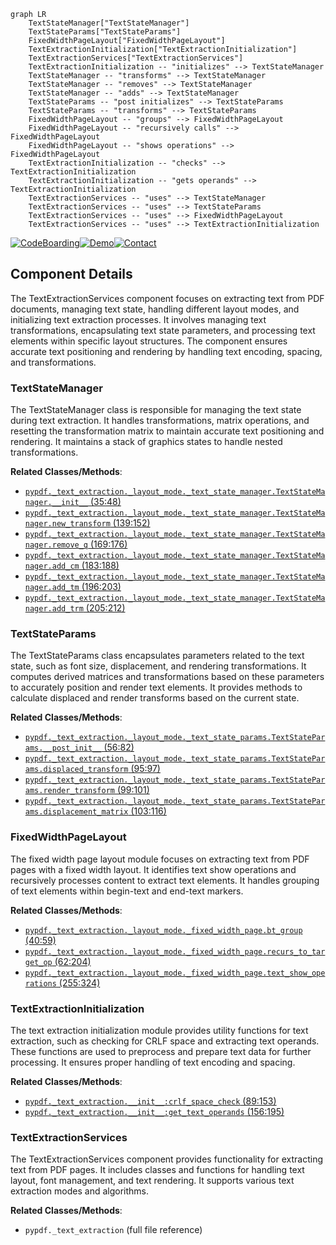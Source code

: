 ```mermaid
graph LR
    TextStateManager["TextStateManager"]
    TextStateParams["TextStateParams"]
    FixedWidthPageLayout["FixedWidthPageLayout"]
    TextExtractionInitialization["TextExtractionInitialization"]
    TextExtractionServices["TextExtractionServices"]
    TextExtractionInitialization -- "initializes" --> TextStateManager
    TextStateManager -- "transforms" --> TextStateManager
    TextStateManager -- "removes" --> TextStateManager
    TextStateManager -- "adds" --> TextStateManager
    TextStateParams -- "post initializes" --> TextStateParams
    TextStateParams -- "transforms" --> TextStateParams
    FixedWidthPageLayout -- "groups" --> FixedWidthPageLayout
    FixedWidthPageLayout -- "recursively calls" --> FixedWidthPageLayout
    FixedWidthPageLayout -- "shows operations" --> FixedWidthPageLayout
    TextExtractionInitialization -- "checks" --> TextExtractionInitialization
    TextExtractionInitialization -- "gets operands" --> TextExtractionInitialization
    TextExtractionServices -- "uses" --> TextStateManager
    TextExtractionServices -- "uses" --> TextStateParams
    TextExtractionServices -- "uses" --> FixedWidthPageLayout
    TextExtractionServices -- "uses" --> TextExtractionInitialization
```
[![CodeBoarding](https://img.shields.io/badge/Generated%20by-CodeBoarding-9cf?style=flat-square)](https://github.com/CodeBoarding/GeneratedOnBoardings)[![Demo](https://img.shields.io/badge/Try%20our-Demo-blue?style=flat-square)](https://www.codeboarding.org/demo)[![Contact](https://img.shields.io/badge/Contact%20us%20-%20codeboarding@gmail.com-lightgrey?style=flat-square)](mailto:codeboarding@gmail.com)

## Component Details

The TextExtractionServices component focuses on extracting text from PDF documents, managing text state, handling different layout modes, and initializing text extraction processes. It involves managing text transformations, encapsulating text state parameters, and processing text elements within specific layout structures. The component ensures accurate text positioning and rendering by handling text encoding, spacing, and transformations.

### TextStateManager
The TextStateManager class is responsible for managing the text state during text extraction. It handles transformations, matrix operations, and resetting the transformation matrix to maintain accurate text positioning and rendering. It maintains a stack of graphics states to handle nested transformations.


**Related Classes/Methods**:

- <a href="https://github.com/py-pdf/PyPDF2/blob/master/pypdf/_text_extraction/_layout_mode/_text_state_manager.py#L35-L48" target="_blank" rel="noopener noreferrer">`pypdf._text_extraction._layout_mode._text_state_manager.TextStateManager.__init__` (35:48)</a>
- <a href="https://github.com/py-pdf/PyPDF2/blob/master/pypdf/_text_extraction/_layout_mode/_text_state_manager.py#L139-L152" target="_blank" rel="noopener noreferrer">`pypdf._text_extraction._layout_mode._text_state_manager.TextStateManager.new_transform` (139:152)</a>
- <a href="https://github.com/py-pdf/PyPDF2/blob/master/pypdf/_text_extraction/_layout_mode/_text_state_manager.py#L169-L176" target="_blank" rel="noopener noreferrer">`pypdf._text_extraction._layout_mode._text_state_manager.TextStateManager.remove_q` (169:176)</a>
- <a href="https://github.com/py-pdf/PyPDF2/blob/master/pypdf/_text_extraction/_layout_mode/_text_state_manager.py#L183-L188" target="_blank" rel="noopener noreferrer">`pypdf._text_extraction._layout_mode._text_state_manager.TextStateManager.add_cm` (183:188)</a>
- <a href="https://github.com/py-pdf/PyPDF2/blob/master/pypdf/_text_extraction/_layout_mode/_text_state_manager.py#L196-L203" target="_blank" rel="noopener noreferrer">`pypdf._text_extraction._layout_mode._text_state_manager.TextStateManager.add_tm` (196:203)</a>
- <a href="https://github.com/py-pdf/PyPDF2/blob/master/pypdf/_text_extraction/_layout_mode/_text_state_manager.py#L205-L212" target="_blank" rel="noopener noreferrer">`pypdf._text_extraction._layout_mode._text_state_manager.TextStateManager.add_trm` (205:212)</a>


### TextStateParams
The TextStateParams class encapsulates parameters related to the text state, such as font size, displacement, and rendering transformations. It computes derived matrices and transformations based on these parameters to accurately position and render text elements. It provides methods to calculate displaced and render transforms based on the current state.


**Related Classes/Methods**:

- <a href="https://github.com/py-pdf/PyPDF2/blob/master/pypdf/_text_extraction/_layout_mode/_text_state_params.py#L56-L82" target="_blank" rel="noopener noreferrer">`pypdf._text_extraction._layout_mode._text_state_params.TextStateParams.__post_init__` (56:82)</a>
- <a href="https://github.com/py-pdf/PyPDF2/blob/master/pypdf/_text_extraction/_layout_mode/_text_state_params.py#L95-L97" target="_blank" rel="noopener noreferrer">`pypdf._text_extraction._layout_mode._text_state_params.TextStateParams.displaced_transform` (95:97)</a>
- <a href="https://github.com/py-pdf/PyPDF2/blob/master/pypdf/_text_extraction/_layout_mode/_text_state_params.py#L99-L101" target="_blank" rel="noopener noreferrer">`pypdf._text_extraction._layout_mode._text_state_params.TextStateParams.render_transform` (99:101)</a>
- <a href="https://github.com/py-pdf/PyPDF2/blob/master/pypdf/_text_extraction/_layout_mode/_text_state_params.py#L103-L116" target="_blank" rel="noopener noreferrer">`pypdf._text_extraction._layout_mode._text_state_params.TextStateParams.displacement_matrix` (103:116)</a>


### FixedWidthPageLayout
The fixed width page layout module focuses on extracting text from PDF pages with a fixed width layout. It identifies text show operations and recursively processes content to extract text elements. It handles grouping of text elements within begin-text and end-text markers.


**Related Classes/Methods**:

- <a href="https://github.com/py-pdf/PyPDF2/blob/master/pypdf/_text_extraction/_layout_mode/_fixed_width_page.py#L40-L59" target="_blank" rel="noopener noreferrer">`pypdf._text_extraction._layout_mode._fixed_width_page.bt_group` (40:59)</a>
- <a href="https://github.com/py-pdf/PyPDF2/blob/master/pypdf/_text_extraction/_layout_mode/_fixed_width_page.py#L62-L204" target="_blank" rel="noopener noreferrer">`pypdf._text_extraction._layout_mode._fixed_width_page.recurs_to_target_op` (62:204)</a>
- <a href="https://github.com/py-pdf/PyPDF2/blob/master/pypdf/_text_extraction/_layout_mode/_fixed_width_page.py#L255-L324" target="_blank" rel="noopener noreferrer">`pypdf._text_extraction._layout_mode._fixed_width_page.text_show_operations` (255:324)</a>


### TextExtractionInitialization
The text extraction initialization module provides utility functions for text extraction, such as checking for CRLF space and extracting text operands. These functions are used to preprocess and prepare text data for further processing. It ensures proper handling of text encoding and spacing.


**Related Classes/Methods**:

- <a href="https://github.com/py-pdf/PyPDF2/blob/master/pypdf/_text_extraction/__init__.py#L89-L153" target="_blank" rel="noopener noreferrer">`pypdf._text_extraction.__init__:crlf_space_check` (89:153)</a>
- <a href="https://github.com/py-pdf/PyPDF2/blob/master/pypdf/_text_extraction/__init__.py#L156-L195" target="_blank" rel="noopener noreferrer">`pypdf._text_extraction.__init__:get_text_operands` (156:195)</a>


### TextExtractionServices
The TextExtractionServices component provides functionality for extracting text from PDF pages. It includes classes and functions for handling text layout, font management, and text rendering. It supports various text extraction modes and algorithms.


**Related Classes/Methods**:

- `pypdf._text_extraction` (full file reference)